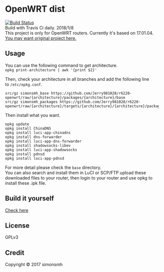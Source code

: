 # OpenWRT dist
[![Build Status](https://travis-ci.org/Jerry981028/r6220-openwrt.svg?branch=master)](https://travis-ci.org/Jerry981028/r6220-openwrt)  
Build with Travis Ci daily. 2018/1/8  
This project is only for OpenWRT routers. Currently it's based on 17.01.04.  
[You may want original project here.](http://openwrt-dist.sourceforge.net)

## Usage
You can use the following command to get architecture.  
`opkg print-architecture | awk '{print $2}'`

Then, check your architecture in all branches and add the following line to `/etc/opkg.conf`. 
```
src/gz simonsmh_base https://github.com/Jerry981028/r6220-openwrt/raw/{architecture}/packages/{architecture}/base
src/gz simonsmh_packages https://github.com/Jerry981028/r6220-openwrt/raw/{architecture}/targets/{architecture}/{architecture}/packages
```

Then install what you want.
```
opkg update
opkg install ChinaDNS
opkg install luci-app-chinadns
opkg install dns-forwarder
opkg install luci-app-dns-forwarder
opkg install shadowsocks-libev
opkg install luci-app-shadowsocks
opkg install pdnsd
opkg install luci-app-pdnsd
```
For more detail please check the `base` directory.  
You can also search and install them in LuCI or SCP/FTP upload these downloaded files to your router, then login to your router and use opkg to install these .ipk file.
## Build it yourself
[Check here](https://github.com/simonsmh/openwrt-dist/blob/master/.travis.yml)

## License
GPLv3

## Credit
Copyright © 2017 simonsmh
